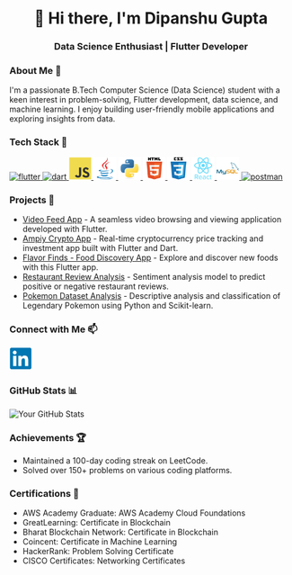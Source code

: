 <h1 align="center">👋 Hi there, I'm Dipanshu Gupta</h1>
<h3 align="center">Data Science Enthusiast | Flutter Developer</h3>

<h3 align="left">About Me 🔭</h3>
<p align="left">I'm a passionate B.Tech Computer Science (Data Science) student with a keen interest in problem-solving, Flutter development, data science, and machine learning. I enjoy building user-friendly mobile applications and exploring insights from data.</p>

<h3 align="left">Tech Stack 🚀</h3>
<p align="left">
  <a href="https://flutter.dev/" target="_blank">
    <img src="https://www.vectorlogo.zone/logos/flutterio/flutterio-icon.svg" alt="flutter" width="40" height="40"/> 
  </a>
  <a href="https://dart.dev/" target="_blank">
    <img src="https://www.vectorlogo.zone/logos/dartlang/dartlang-icon.svg" alt="dart" width="40" height="40"/> 
  </a>
  <a href="https://developer.mozilla.org/en-US/docs/Web/JavaScript" target="_blank">
    <img src="https://raw.githubusercontent.com/devicons/devicon/master/icons/javascript/javascript-original.svg" alt="javascript" width="40" height="40"/> 
  <a href="https://www.java.com/en/" target="_blank">
  <img 
    src="https://raw.githubusercontent.com/devicons/devicon/master/icons/java/java-original.svg" 
    alt="java" 
    width="40" 
    height="40"
  /> 
</a>
  <a href="https://www.python.org" target="_blank">
    <img src="https://raw.githubusercontent.com/devicons/devicon/master/icons/python/python-original.svg" alt="python" width="40" height="40"/> 
  </a>
  <a href="https://www.w3.org/html/" target="_blank">
    <img src="https://raw.githubusercontent.com/devicons/devicon/master/icons/html5/html5-original-wordmark.svg" alt="html5" width="40" height="40"/> 
  </a>
  <a href="https://www.w3schools.com/css/" target="_blank">
    <img src="https://raw.githubusercontent.com/devicons/devicon/master/icons/css3/css3-original-wordmark.svg" alt="css3" width="40" height="40"/> 
  </a>
  <a href="https://reactjs.org/" target="_blank">
    <img src="https://raw.githubusercontent.com/devicons/devicon/master/icons/react/react-original-wordmark.svg" alt="react" width="40" height="40"/> 
  </a>
  <a href="https://www.mysql.com/" target="_blank">
    <img src="https://raw.githubusercontent.com/devicons/devicon/master/icons/mysql/mysql-original-wordmark.svg" alt="mysql" width="40" height="40"/> 
  </a> 
  <a href="https://www.postman.com/" target="_blank">
    <img src="https://www.vectorlogo.zone/logos/getpostman/getpostman-icon.svg" alt="postman" width="40" height="40"/> 
  </a>
</p>

<h3 align="left">Projects 🌱</h3>
<ul align="left">
  <li><a href="[https://github.com/Dipanshu22/Video_Feed_App]">Video Feed App</a> - A seamless video browsing and viewing application developed with Flutter.</li>
  <li><a href="[https://github.com/Dipanshu22/Ampiy_Crypto_App]">Ampiy Crypto App</a> - Real-time cryptocurrency price tracking and investment app built with Flutter and Dart.</li>
  <li><a href="[https://github.com/Dipanshu22/flavor_finds]">Flavor Finds - Food Discovery App</a> - Explore and discover new foods with this Flutter app.</li>
  <li><a href="[https://github.com/Dipanshu22/RestaurantReviewUsingNLP]">Restaurant Review Analysis</a> - Sentiment analysis model to predict positive or negative restaurant reviews.</li>
  <li><a href="[https://github.com/Dipanshu22/pokemon_EDA]">Pokemon Dataset Analysis</a> - Descriptive analysis and classification of Legendary Pokemon using Python and Scikit-learn.</li>
</ul>

<h3 align="left">Connect with Me 📫</h3>
<p align="left">
  <a href="https://www.linkedin.com/in/dipanshu-gupta-141bb9230/" target="_blank">
    <img src="https://raw.githubusercontent.com/devicons/devicon/master/icons/linkedin/linkedin-original.svg" alt="linkedin" width="40" height="40"/> 
  </a>
  </p>

<h3 align="left">GitHub Stats 📊</h3>
<p align="left">
  <img src="https://github-readme-stats.vercel.app/api?username=Dipanshu22&show_icons=true&theme=radical" alt="Your GitHub Stats"/>
</p>

<h3 align="left">Achievements 🏆</h3>
<ul align="left">
<li> Maintained a 100-day coding streak on LeetCode.</li>
<li> Solved over 150+ problems on various coding platforms.</li>
</ul>

<h3 align="left">Certifications 📜</h3>

* AWS Academy Graduate: AWS Academy Cloud Foundations
* GreatLearning: Certificate in Blockchain
* Bharat Blockchain Network: Certificate in Blockchain
* Coincent: Certificate in Machine Learning
* HackerRank: Problem Solving Certificate
* CISCO Certificates: Networking Certificates
